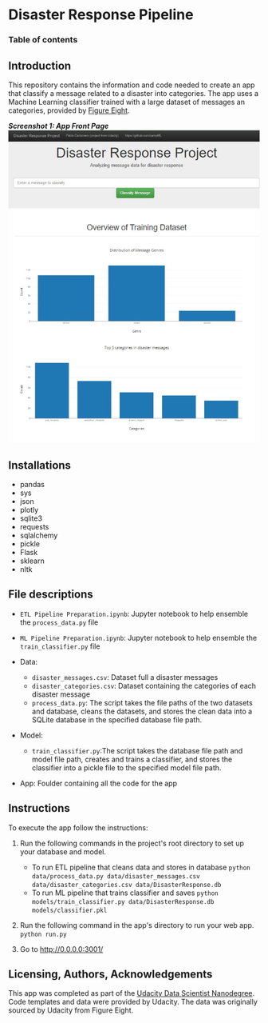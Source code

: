 # Disaster Response Pipeline

### Table of contents

## Introduction

This repository contains the information and code needed to create an app that classify a message related to a disaster into categories. 
The app uses a Machine Learning classifier trained with a large dataset of messages an categories, provided by [Figure Eight](https://www.figure-eight.com/).


***Screenshot 1: App Front Page***
![Screenshot 1](https://github.com/carboML/Disaster_Response_Pipeline/blob/main/cap_1.JPG)



## Installations

- pandas
- sys
- json
- plotly
- sqlite3
- requests
- sqlalchemy
- pickle
- Flask
- sklearn
- nltk

## File descriptions 
    
- `ETL Pipeline Preparation.ipynb`: Jupyter notebook to help ensemble the `process_data.py` file
- `ML Pipeline Preparation.ipynb`: Jupyter notebook to help ensemble the `train_classifier.py` file


- Data:

    - `disaster_messages.csv`: Dataset full a disaster messages
    - `disaster_categories.csv`: Dataset containing the categories of each disaster message 
    - `process_data.py`: The script takes the file paths of the two datasets and database, cleans the datasets, and stores the clean data into a SQLite database in the specified database file path.
 
- Model:
    - `train_classifier.py`:The script takes the database file path and model file path, creates and trains a classifier, and stores the classifier into a pickle file to the specified model file path.

- App: Foulder containing all the code for the app


## Instructions 

To execute the app follow the instructions:
1. Run the following commands in the project's root directory to set up your database and model.

    - To run ETL pipeline that cleans data and stores in database
        `python data/process_data.py data/disaster_messages.csv data/disaster_categories.csv data/DisasterResponse.db`
    - To run ML pipeline that trains classifier and saves
        `python models/train_classifier.py data/DisasterResponse.db models/classifier.pkl`

2. Run the following command in the app's directory to run your web app.
    `python run.py`

3. Go to http://0.0.0.0:3001/

## Licensing, Authors, Acknowledgements
This app was completed as part of the [Udacity Data Scientist Nanodegree](https://www.udacity.com/course/data-scientist-nanodegree--nd025). Code templates and data were provided by Udacity. The data was originally sourced by Udacity from Figure Eight.
  
